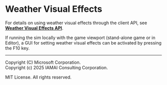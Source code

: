 # Weather Visual Effects

For details on using weather visual effects through the client API, see **[Weather Visual Effects API](../api.md#weather-visual-effects)**.

If running the sim locally with the game viewport (stand-alone game or in Editor), a GUI for setting weather visual effects can be activated by pressing the F10 key.

---

Copyright (C) Microsoft Corporation.  
Copyright (c) 2025 IAMAI Consulting Corporation.

MIT License. All rights reserved.
